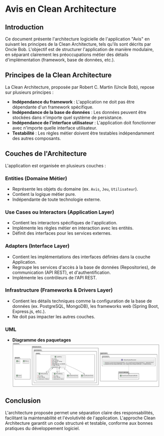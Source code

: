 # Avis en Clean Architecture

## Introduction

Ce document présente l'architecture logicielle de l'application "Avis" en suivant les principes de la Clean Architecture, tels qu'ils sont décrits par Oncle Bob. L'objectif est de structurer l'application de manière modulaire, en séparant clairement les préoccupations métier des détails d'implémentation (framework, base de données, etc.).

## Principes de la Clean Architecture

La Clean Architecture, proposée par Robert C. Martin (Uncle Bob), repose sur plusieurs principes :

- **Indépendance du framework** : L'application ne doit pas être dépendante d'un framework spécifique.
- **Indépendance de la base de données** : Les données peuvent être stockées dans n'importe quel système de persistance.
- **Indépendance de l'interface utilisateur** : L'application doit fonctionner avec n'importe quelle interface utilisateur.
- **Testabilité** : Les règles métier doivent être testables indépendamment des autres composants.

## Couches de l'Architecture

L'application est organisée en plusieurs couches :

### **Entities (Domaine Métier)**

- Représente les objets du domaine (ex. `Avis`, `Jeu`, `Utilisateur`).
- Contient la logique métier pure.
- Indépendante de toute technologie externe.

### **Use Cases ou Interactors (Application Layer)**

- Contient les interactors spécifiques de l'application.
- Implémente les règles métier en interaction avec les entités.
- Définit des interfaces pour les services externes.

### **Adapters (Interface Layer)**

- Contient les implémentations des interfaces définies dans la couche Application.
- Regroupe les services d'accès à la base de données (Repositories), de communication (API REST), et d'authentification.
- Implémente les contrôleurs de l'API REST.

### **Infrastructure (Frameworks & Drivers Layer)**

- Contient les détails techniques comme la configuration de la base de données (ex. PostgreSQL, MongoDB), les frameworks web (Spring Boot, Express.js, etc.).
- Ne doit pas impacter les autres couches.

### UML

- **Diagramme des paquetages**
![Package diagram](./uml/package-uml.png)

## Conclusion

L'architecture proposée permet une séparation claire des responsabilités, facilitant la maintenabilité et l'évolutivité de l'application. L'approche Clean Architecture garantit un code structuré et testable, conforme aux bonnes pratiques du développement logiciel.


